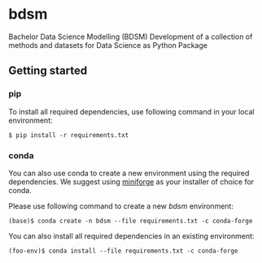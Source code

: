 # bdsm
Bachelor Data Science Modelling (BDSM) Development of a collection of methods and datasets for Data Science as Python Package

## Getting started

### pip
To install all required dependencies, use following command in your local environment:

```shell
$ pip install -r requirements.txt
```

### conda
You can also use conda to create a new environment using the required dependencies. We suggest using [miniforge](https://github.com/conda-forge/miniforge) as your installer of choice for conda.

Please use following command to create a new _bdsm_ environment:

```shell
(base)$ conda create -n bdsm --file requirements.txt -c conda-forge
```

You can also install all required dependencies in an existing environment:

```shell
(foo-env)$ conda install --file requirements.txt -c conda-forge
```
